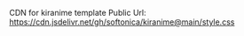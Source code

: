 CDN for kiranime template
Public Url: https://cdn.jsdelivr.net/gh/softonica/kiranime@main/style.css
